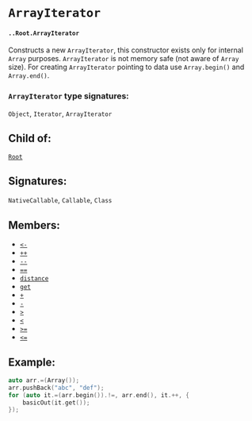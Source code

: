 # `ArrayIterator`

#### `..Root.ArrayIterator`

Constructs a new `ArrayIterator`, this constructor exists only for internal `Array` purposes. `ArrayIterator` is not memory safe (not aware of `Array` size). For creating `ArrayIterator` pointing to data use `Array.begin()` and `Array.end()`.

### `ArrayIterator` type signatures:

`Object`, `Iterator`, `ArrayIterator` 

## Child of:

[`Root`](docs..Root.md)

## Signatures:

`NativeCallable`, `Callable`, `Class`

## Members:

- [`<-`](docs..Root.ArrayIterator.less-.md)
- [`++`](docs..Root.ArrayIterator.++.md)
- [`--`](docs..Root.ArrayIterator.--.md)
- [`==`](docs..Root.ArrayIterator.==.md)
- [`distance`](docs..Root.ArrayIterator.distance.md)
- [`get`](docs..Root.ArrayIterator.get.md)
- [`+`](docs..Root.ArrayIterator.+.md)
- [`-`](docs..Root.ArrayIterator.-.md)
- [`>`](docs..Root.ArrayIterator.greater.md)
- [`<`](docs..Root.ArrayIterator.less.md)
- [`>=`](docs..Root.ArrayIterator.greater=.md)
- [`<=`](docs..Root.ArrayIterator.less=.md)


## Example:

```c
auto arr.=(Array());
arr.pushBack("abc", "def");
for (auto it.=(arr.begin()).!=, arr.end(), it.++, {
    basicOut(it.get());
});
```